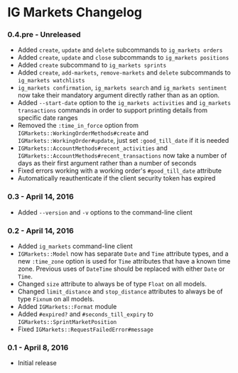 # IG Markets Changelog

### 0.4.pre - Unreleased

- Added `create`, `update` and `delete` subcommands to `ig_markets orders`
- Added `create`, `update` and `close` subcommands to `ig_markets positions`
- Added `create` subcommand to `ig_markets sprints`
- Added `create`, `add-markets`, `remove-markets` and `delete` subcommands to `ig_markets watchlists`
- `ig_markets confirmation`, `ig_markets search` and `ig_markets sentiment` now take their mandatory argument directly
  rather than as an option.
- Added `--start-date` option to the `ig_markets activities` and `ig_markets transactions` commands in order to support
  printing details from specific date ranges
- Removed the `:time_in_force` option from `IGMarkets::WorkingOrderMethods#create` and `IGMarkets::WorkingOrder#update`,
  just set `:good_till_date` if it is needed
- `IGMarkets::AccountMethods#recent_activities` and `IGMarkets::AccountMethods#recent_transactions` now take a number of
  days as their first argument rather than a number of seconds
- Fixed errors working with a working order's `#good_till_date` attribute
- Automatically reauthenticate if the client security token has expired

### 0.3 - April 14, 2016

- Added `--version` and `-v` options to the command-line client

### 0.2 - April 14, 2016

- Added `ig_markets` command-line client
- `IGMarkets::Model` now has separate `Date` and `Time` attribute types, and a new `:time_zone` option is used for
  `Time` attributes that have a known time zone. Previous uses of `DateTime` should be replaced with either `Date` or
  `Time`.
- Changed `size` attribute to always be of type `Float` on all models.
- Changed `limit_distance` and `stop_distance` attributes to always be of type `Fixnum` on all models.
- Added `IGMarkets::Format` module
- Added `#expired?` and `#seconds_till_expiry` to `IGMarkets::SprintMarketPosition`
- Fixed `IGMarkets::RequestFailedError#message`

### 0.1 - April 8, 2016

- Initial release
